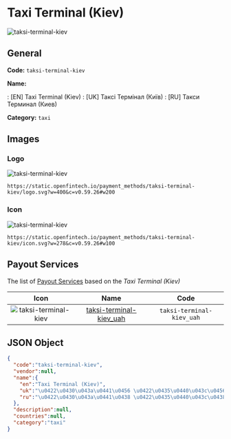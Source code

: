 
# Taxi Terminal (Kiev) 
![taksi-terminal-kiev](https://static.openfintech.io/payment_methods/taksi-terminal-kiev/logo.svg?w=400&c=v0.59.26#w200)  

## General 
**Code:** `taksi-terminal-kiev` 
 
**Name:** 
 
:	[EN] Taxi Terminal (Kiev) 
:	[UK] Таксі Термінал (Київ) 
:	[RU] Такси Терминал (Киев) 
 
**Category:** `taxi` 
 

## Images 

### Logo 
![taksi-terminal-kiev](https://static.openfintech.io/payment_methods/taksi-terminal-kiev/logo.svg?w=400&c=v0.59.26#w200)  

```
https://static.openfintech.io/payment_methods/taksi-terminal-kiev/logo.svg?w=400&c=v0.59.26#w200
```  

### Icon 
![taksi-terminal-kiev](https://static.openfintech.io/payment_methods/taksi-terminal-kiev/icon.svg?w=278&c=v0.59.26#w100)  

```
https://static.openfintech.io/payment_methods/taksi-terminal-kiev/icon.svg?w=278&c=v0.59.26#w100
```  

## Payout Services 
 
The list of [Payout Services](/payout-services/) based on the _Taxi Terminal (Kiev)_ 

|Icon|Name|Code| 
|:---:|:---:|:---:| 
|![taksi-terminal-kiev](https://static.openfintech.io/payout_methods/taksi-terminal-kiev/icon.svg?w=278&c=v0.59.26#w40) |[taksi-terminal-kiev_uah](/payout-services/taksi-terminal-kiev_uah/)|`taksi-terminal-kiev_uah`| 
 

## JSON Object 

```json
{
  "code":"taksi-terminal-kiev",
  "vendor":null,
  "name":{
    "en":"Taxi Terminal (Kiev)",
    "uk":"\u0422\u0430\u043a\u0441\u0456 \u0422\u0435\u0440\u043c\u0456\u043d\u0430\u043b (\u041a\u0438\u0457\u0432)",
    "ru":"\u0422\u0430\u043a\u0441\u0438 \u0422\u0435\u0440\u043c\u0438\u043d\u0430\u043b (\u041a\u0438\u0435\u0432)"
  },
  "description":null,
  "countries":null,
  "category":"taxi"
}
```  

